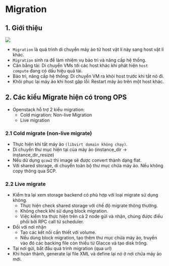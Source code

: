 # Migration 
## 1. Giới thiệu
![](https://github.com/khanhnt99/thuctap012017/raw/master/XuanSon/OpenStack/Nova/images/migration-1.png)

- `Migration` là quá trình di chuyển máy ảo từ host vật lí này sang host vật lí khác.
- `Migration` sinh ra để làm nhiệm vụ bảo trì và nâng cấp hệ thống.
- Cân bằng tải: Di chuyển VMs tới các host khác khi phát hiện `host compute` đang có dấu hiệu quá tải.
- Bảo trì, nâng cấp hệ thống: Di chuyển VM ra khỏi host trước khi tắt nó đi.
- Khôi phục lại máy ảo khi host gặp lỗi: Restart máy ảo trên một host khác.

## 2. Các kiểu Migrate hiện có trong OPS
- Openstack hỗ trợ 2 kiểu migration:
  + Cold migration: Non-live Migration
  + Live migration
### 2.1 Cold migrate (non-live migrate)
- Thực hiện khi tắt máy ảo `(libvirt domain không chạy)`.
- Di chuyển thư mục hiện tại của máy ảo (instance_dir -> instance_dir_resize)
- Nếu dử dụng `qcow2` thì image sẽ được convert thành dạng flat.
- Với shared storage, di chuyển toàn bộ thư mục chứa máy ảo. Nếu không copy thông qua SCP.

### 2.2 Live migrate
- Kiểm tra lại xem storage backend có phù hợp với loại migrate sử dụng không.
  + Thực hiện check shared storage với chế độ migrate thông thường.
  + Không check khi sử dụng block migration.
  + Việc kiểm tra thực hiện trên cả 2 node gửi và nhận, chúng được điều phối bởi RPC call từ scheduler.
- Đối với nơi nhận
  + Tạo các kết nối cần thiết với volume.
  + Nếu dùng block migration, tạo thêm thư mục chứa máy ảo, truyền vào đó các backing file còn thiếu từ Glacce và tạo disk trống.
- Tại nơi gửi, bắt đầu quá trình migration (qua url)
- Khi hoàn thành, generate lại file XML và define lại nó ở nơi chứa máy ảo mới.